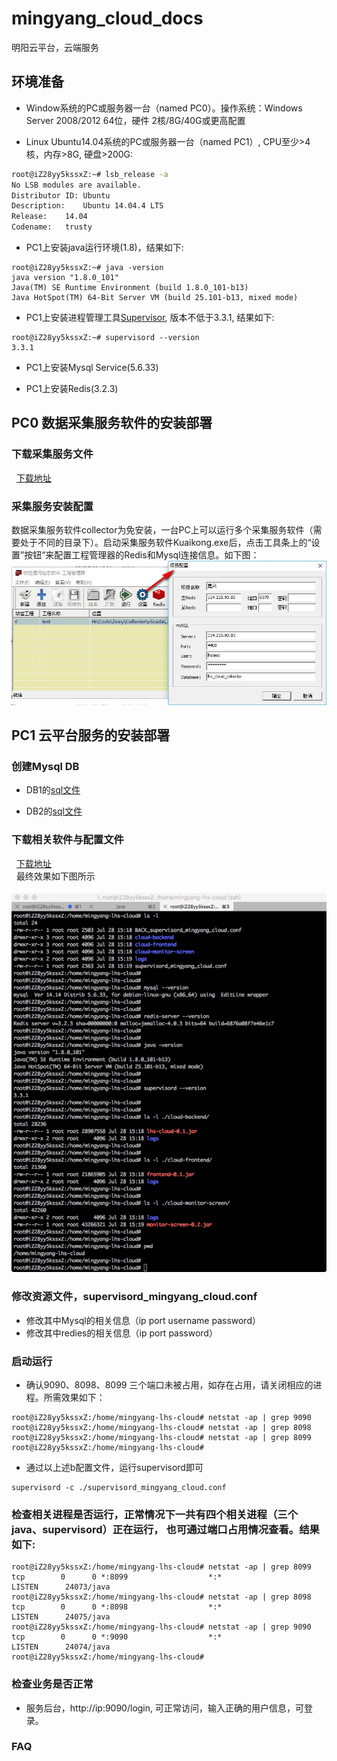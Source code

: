 # mingyang_cloud_docs

明阳云平台，云端服务 

## 环境准备
 - Window系统的PC或服务器一台（named PC0）。操作系统：Windows Server 2008/2012 64位，硬件 2核/8G/40G或更高配置
 
 - Linux Ubuntu14.04系统的PC或服务器一台（named PC1）, CPU至少>4核，内存>8G, 硬盘>200G:    
```Bash
root@iZ28yy5kssxZ:~# lsb_release -a 
No LSB modules are available.
Distributor ID:	Ubuntu
Description:	Ubuntu 14.04.4 LTS
Release:	14.04
Codename:	trusty
```
 - PC1上安装java运行环境(1.8)，结果如下:    
```shell
root@iZ28yy5kssxZ:~# java -version
java version "1.8.0_101"
Java(TM) SE Runtime Environment (build 1.8.0_101-b13)
Java HotSpot(TM) 64-Bit Server VM (build 25.101-b13, mixed mode)
```

 - PC1上安装进程管理工具[Supervisor](http://www.supervisord.org), 版本不低于3.3.1, 结果如下:   
```shell
root@iZ28yy5kssxZ:~# supervisord --version
3.3.1
```
 - PC1上安装Mysql Service(5.6.33)
 
 - PC1上安装Redis(3.2.3)

## PC0 数据采集服务软件的安装部署

### 下载采集服务文件
   [下载地址](https://github.com/shlhs/mingyang_cloud_docs/tree/master/01/collector)       

### 采集服务安装配置
数据采集服务软件collector为免安装，一台PC上可以运行多个采集服务软件（需要处于不同的目录下）。启动采集服务软件Kuaikong.exe后，点击工具条上的“设置”按钮“来配置工程管理器的Redis和Mysql连接信息。如下图：
![image](https://github.com/shlhs/mingyang_cloud_docs/blob/master/pic/collector.jpg)

## PC1 云平台服务的安装部署

### 创建Mysql DB    
  - DB1的[sql文件](https://github.com/shlhs/mingyang_cloud_docs/blob/master/sql/lhs_cloud.sql)      
  
  - DB2的[sql文件](https://github.com/shlhs/mingyang_cloud_docs/blob/master/sql/lhs_cloud_collector.sql)

### 下载相关软件与配置文件      
   [下载地址](https://github.com/shlhs/mingyang_cloud_docs/tree/master/01)         
   最终效果如下图所示       
   ![image](https://github.com/shlhs/mingyang_cloud_docs/blob/master/pic/pc1_ready.jpeg)
 
### 修改资源文件，supervisord_mingyang_cloud.conf
 - 修改其中Mysql的相关信息（ip port username password）
 - 修改其中redies的相关信息（ip port password）
 
### 启动运行
 - 确认9090、8098、8099 三个端口未被占用，如存在占用，请关闭相应的进程。所需效果如下：
 ```shell
root@iZ28yy5kssxZ:/home/mingyang-lhs-cloud# netstat -ap | grep 9090
root@iZ28yy5kssxZ:/home/mingyang-lhs-cloud# netstat -ap | grep 8098
root@iZ28yy5kssxZ:/home/mingyang-lhs-cloud# netstat -ap | grep 8099
root@iZ28yy5kssxZ:/home/mingyang-lhs-cloud#
 ```
 - 通过以上述b配置文件，运行supervisord即可   
```shell
supervisord -c ./supervisord_mingyang_cloud.conf
```

### 检查相关进程是否运行，正常情况下一共有四个相关进程（三个 java、supervisord）正在运行， 也可通过端口占用情况查看。结果如下:    
```shell
root@iZ28yy5kssxZ:/home/mingyang-lhs-cloud# netstat -ap | grep 8099
tcp        0      0 *:8099                  *:*                     LISTEN      24073/java
root@iZ28yy5kssxZ:/home/mingyang-lhs-cloud# netstat -ap | grep 8098
tcp        0      0 *:8098                  *:*                     LISTEN      24075/java
root@iZ28yy5kssxZ:/home/mingyang-lhs-cloud# netstat -ap | grep 9090
tcp        0      0 *:9090                  *:*                     LISTEN      24074/java
root@iZ28yy5kssxZ:/home/mingyang-lhs-cloud#
```

### 检查业务是否正常
 - 服务后台，http://ip:9090/login, 可正常访问，输入正确的用户信息，可登录。
 
### FAQ
